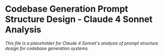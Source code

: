 # Codebase Generation Prompt Structure Design - Claude 4 Sonnet Analysis

*This file is a placeholder for Claude 4 Sonnet's analysis of prompt structure design for codebase generation systems.*